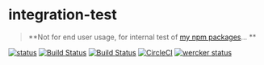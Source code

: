 # integration-test
> **Not for end user usage, for internal test of [my npm packages](https://gitlab.com/autokent/)... **

[![status](https://gitlab.com/autokent/_integration_test/badges/master/pipeline.svg)](https://gitlab.com/autokent/_integration_test/pipelines)
[![Build Status](https://travis-ci.org/mehmet-kozan/_integration_test.svg?branch=master)](http://travis-ci.org/mehmet-kozan/_integration_test)
[![Build Status](https://travis-ci.org/mehmet-kozan/_integration_test.svg?branch=integration-level-01)](http://travis-ci.org/mehmet-kozan/_integration_test)
[![CircleCI](https://circleci.com/gh/mehmet-kozan/_integration_test/tree/master.svg?style=svg)](https://circleci.com/gh/mehmet-kozan/_integration_test/tree/master)
[![wercker status](https://app.wercker.com/status/2f1216504ae4ac50897737230df8d5e0/s/master "wercker status")](https://app.wercker.com/project/byKey/2f1216504ae4ac50897737230df8d5e0)
